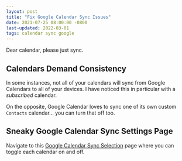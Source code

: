 ```yaml
---
layout: post
title: "Fix Google Calendar Sync Issues"
date: 2021-07-25 08:00:00 -0800
last-updated: 2022-03-01
tags: calendar sync google
---
```


Dear calendar, please just sync.

## Calendars Demand Consistency

In some instances, not all of your calendars will sync from Google Calendars to all of your devices. I have noticed this in particular with a _subscribed_ calendar.

On the opposite, Google Calendar loves to sync one of its own custom `Contacts` calendar... you can turn that off too.

## Sneaky Google Calendar Sync Settings Page

Navigate to this [Google Calendar Sync Selection][sync-selection] page where you can toggle each calendar on and off.

[sync-selection]: https://calendar.google.com/calendar/u/0/syncselect?pli=1
